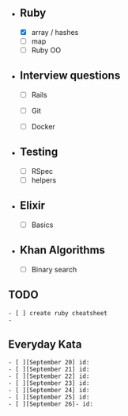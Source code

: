 - ## Ruby
    - [x] array / hashes  
    - [ ] map
    - [ ] Ruby OO  

- ## Interview questions
    -  [ ] Rails
    -  [ ] Git
    -  [ ] Docker


- ## Testing
    - [ ] RSpec
    - [ ] helpers

- ## Elixir
    - [ ] Basics

- ## Khan Algorithms
    - [ ] Binary search

## TODO
    - [ ] create ruby cheatsheet
    -

## Everyday Kata
    - [ ][September 20] id:    
    - [ ][September 21] id:    
    - [ ][September 22] id:    
    - [ ][September 23] id:    
    - [ ][September 24] id:    
    - [ ][September 25] id:    
    - [ ][September 26]- id:    
